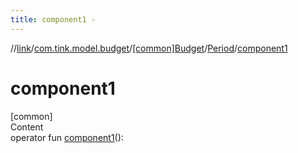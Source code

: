 ```yaml
---
title: component1 -
---
```

//[link](../../../index.md)/[com.tink.model.budget](../../index.md)/[[common]Budget](../index.md)/[Period](index.md)/[component1](component1.md)



# component1  
[common]  
Content  
operator fun [component1](component1.md)(): <ERROR CLASS>  



